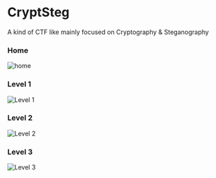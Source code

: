 # CryptSteg
A  kind of CTF like  mainly focused on Cryptography &amp; Steganography


### Home
![home](https://s3.postimg.org/75krjco5v/crypt.png)


### Level 1
![Level 1](https://s28.postimg.org/ay84q7zul/image.png)


### Level 2
![Level 2](https://s1.postimg.org/1k3sgmhgen/challange_3.png)


### Level 3
![Level 3](https://s24.postimg.org/lg6wtlt79/image.png)
